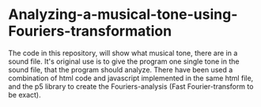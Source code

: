 # Analyzing-a-musical-tone-using-Fouriers-transformation

The code in this repository, will show what musical tone, there are in a sound file. It's original use is to give the program one single tone in the sound file, that the program should analyze. 
There have been used a combination of html code and javascript implemented in the same html file, and the p5 library to create the Fouriers-analysis (Fast Fourier-transform to be exact). 
